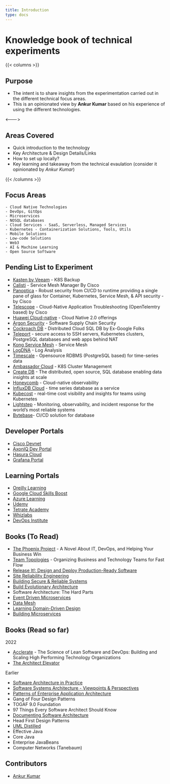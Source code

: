 ```yaml
---
title: Introduction
type: docs
---
```


# Knowledge book of technical experiments

{{< columns >}}
## Purpose

- The intent is to share insights from the experimentation carried out in the different technical focus areas.
- This is an opinionated view by **Ankur Kumar** based on his experience of using the different technologies.

<--->

## Areas Covered
- Quick introduction to the technology
- Key Architecture & Design Details/Links
- How to set up locally?
- Key learning and takeaway from the technical evaulation (consider it opinionated by *Ankur Kumar*)

{{< /columns >}}


## Focus Areas
```
- Cloud Native Technologies
- DevOps, GitOps
- Microservices
- NOSQL databases
- Cloud Services - SaaS, Serverless, Managed Services
- Kubernetes - Containerization Solutions, Tools, Utils
- Mobile Solutions
- Low-code Solutions
- Web3
- AI & Machine Learning
- Open Source Software
```

## Pending List to Experiment
- [Kasten by Veeam](https://www.kasten.io/) - K8S Backup
- [Calisti](https://calisti.app/) - Service Mesh Manager By Cisco
- [Panoptica](https://panoptica.app/) - Robust security from CI/CD to runtime providing a single pane of glass for Container, Kubernetes, Service Mesh, & API security - by Cisco
- [Telescope](https://telescope.app/) - Cloud-Native Application Troubleshooting (OpenTelemtry based) by Cisco
- [Huawei Cloud-native](https://www.huaweicloud.com/intl/en-us/about/CloudNative.html) - Cloud Native 2.0 offerings
- [Argon Security](https://www.argon.io/) - Software Supply Chain Security
- [Cockroach DB](https://www.cockroachlabs.com/) - Distributed Cloud SQL DB by Ex-Google Folks
- [Teleport](https://goteleport.com/) - secure access to SSH servers, Kubernetes clusters, PostgreSQL databases and web apps behind NAT
- [Kong Service Mesh](https://konghq.com/kong-mesh) - Service Mesh
- [LogDNA](https://www.logdna.com/) - Log Analysis
- [Timescale](https://www.timescale.com/) - Opensource RDBMS (PostgreSQL based) for time-series data
- [Ambassador Cloud](https://app.getambassador.io/cloud/) - K8S Cluster Management
- [Create DB](https://crate.io/) - The distributed, open source, SQL database
enabling data insights at scale
- [Honeycomb](https://www.honeycomb.io/) - Cloud-native observability
- [InfluxDB Cloud](https://www.influxdata.com/get-influxdb/) - time series database as a service
- [Kubecost](https://www.kubecost.com/) - real-time cost visibility and insights for teams using Kubernetes
- [Lightstep](https://lightstep.com/) - Monitoring, observability, and incident response for the world’s most reliable systems
- [Bytebase](https://golang.ch/a-golang-based-database-ci-cd-solution-for-developers-and-dbas/)- CI/CD solution for database
## Developer Portals
- [Cisco Devnet](https://developer.cisco.com/)
- [AxonIQ Dev Portal](https://developer.axoniq.io/)
- [Hasura Cloud](https://cloud.hasura.io/projects)
- [Grafana Portal](https://ankurkumarz.grafana.net/login)

## Learning Portals
- [Oreilly Learning](https://learning.oreilly.com/home/)
- [Google Cloud Skills Boost](https://www.cloudskillsboost.google/)
- [Azure Learning](https://docs.microsoft.com/en-us/learn/)
- [Udemy](https://sapient.udemy.com/)
- [Tetrate Academy](https://academy.tetrate.io/)
- [Whizlabs](whizlabs.com)
- [DevOps Institute](https://www.devopsinstitute.com/)

## Books (To Read)
- [The Phoenix Project](https://itrevolution.com/the-phoenix-project/) - A Novel About IT, DevOps, and Helping Your Business Win
- [Team Topologies](https://itrevolution.com/team-topologies/) - Organizing Business and Technology Teams for Fast Flow
- [Release It!: Design and Deploy Production-Ready Software](https://github.com/release-it/release-it)
- [Site Reliability Engineering](https://sre.google/sre-book/table-of-contents/)
- [Building Secure & Reliable Systems](https://sre.google/books/)
- [Build Evolutionary Architecture](https://evolutionaryarchitecture.com/)
- Software Architecture: The Hard Parts  
- [Event Driven Microservices](https://www.oreilly.com/library/view/building-event-driven-microservices/9781492057888/)
- [Data Mesh](https://www.oreilly.com/library/view/data-mesh/9781492092384/)
- [Learning Domain-Driven Design](https://learning.oreilly.com/library/view/learning-domain-driven-design/9781098100124/)
- [Building Microservices](https://learning.oreilly.com/library/view/building-microservices-2nd/9781492034018/)
## Books (Read so far)
2022
- [Acclerate](https://itrevolution.com/accelerate-book/) - The Science of Lean Software and DevOps: Building and Scaling High Performing Technology Organizations
- [The Architect Elevator](https://architectelevator.com/)

Earlier
- [Software Architecture in Practice](https://resources.sei.cmu.edu/library/asset-view.cfm?assetid=30264)
- [Software Systems Architecture - Viewpoints & Perspectives](https://www.viewpoints-and-perspectives.info/)
- [Patterns of Enterprise Application Architecture](https://martinfowler.com/books/eaa.html)
- Gang of Four Design Patterns
- TOGAF 9.0 Foundation
- 97 Things Every Software Architect Should Know
- [Documenting Software Architecture](https://www.sei.cmu.edu/education-outreach/courses/course.cfm?coursecode=P33)
- Head First Design Patterns
- [UML Distilled](https://martinfowler.com/books/uml.html)
- Effective Java
- Core Java
- Enterprise JavaBeans
- Computer Networks (Tanebaum)
## Contributors
- [Ankur Kumar](https://github.com/ankurkumarz)